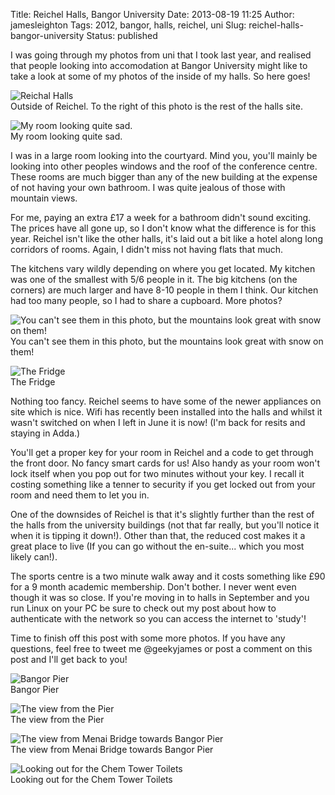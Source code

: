 Title: Reichel Halls, Bangor University
Date: 2013-08-19 11:25
Author: jamesleighton
Tags: 2012, bangor, halls, reichel, uni
Slug: reichel-halls-bangor-university
Status: published

I was going through my photos from uni that I took last year, and realised that people looking into accomodation at Bangor University might like to take a look at some of my photos of the inside of my halls. So here goes!

![Reichal Halls](/images/20130624_075026.jpg)  
Outside of Reichel. To the right of this photo is the rest of the halls site.

![My room looking quite sad.](/images/20130624_084736.jpg)  
My room looking quite sad.

I was in a large room looking into the courtyard. Mind you, you'll mainly be looking into other peoples windows and the roof of the conference centre. These rooms are much bigger than any of the new building at the expense of not having your own bathroom. I was quite jealous of those with mountain views.

For me, paying an extra £17 a week for a bathroom didn't sound exciting. The prices have all gone up, so I don't know what the difference is for this year. Reichel isn't like the other halls, it's laid out a bit like a hotel along long corridors of rooms. Again, I didn't miss not having flats that much.

The kitchens vary wildly depending on where you get located. My kitchen was one of the smallest with 5/6 people in it. The big kitchens (on the corners) are much larger and have 8-10 people in them I think. Our kitchen had too many people, so I had to share a cupboard. More photos?

![You can't see them in this photo, but the mountains look great with snow on them!](/images/20130623_145100.jpg)  
You can't see them in this photo, but the mountains look great with snow on them!

![The Fridge](/images/20130623_145046.jpg)  
The Fridge

Nothing too fancy. Reichel seems to have some of the newer appliances on site which is nice. Wifi has recently been installed into the halls and whilst it wasn't switched on when I left in June it is now! (I'm back for resits and staying in Adda.)

You'll get a proper key for your room in Reichel and a code to get through the front door. No fancy smart cards for us! Also handy as your room won't lock itself when you pop out for two minutes without your key. I recall it costing something like a tenner to security if you get locked out from your room and need them to let you in.

One of the downsides of Reichel is that it's slightly further than the rest of the halls from the university buildings (not that far really, but you'll notice it when it is tipping it down!). Other than that, the reduced cost makes it a great place to live (If you can go without the en-suite... which you most likely can!).

The sports centre is a two minute walk away and it costs something like £90 for a 9 month academic membership. Don't bother. I never went even though it was so close. If you're moving in to halls in September and you run Linux on your PC be sure to check out my post about how to authenticate with the network so you can access the internet to 'study'!

Time to finish off this post with some more photos. If you have any questions, feel free to tweet me @geekyjames or post a comment on this post and I'll get back to you!

![Bangor Pier](/images/20130502_141548.jpg)  
Bangor Pier

![The view from the Pier](/images/20130502_140758.jpg)  
The view from the Pier

![The view from Menai Bridge towards Bangor Pier](/images/20130419_171723.jpg)  
The view from Menai Bridge towards Bangor Pier

![Looking out for the Chem Tower Toilets](/images/20130131_152054.jpg)  
Looking out for the Chem Tower Toilets
